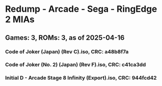 # Redump - Arcade - Sega - RingEdge 2 MIAs
## Games: 3, ROMs: 3, as of 2025-04-16

### Code of Joker (Japan) (Rev C).iso, CRC: a48b8f7a
### Code of Joker (No. 2) (Japan) (Rev F).iso, CRC: c41ca3dd
### Initial D - Arcade Stage 8 Infinity (Export).iso, CRC: 944fcd42
